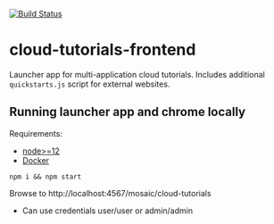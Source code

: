 [![Build Status](https://travis-ci.org/RedHatInsights/cloud-tutorials-frontend?branch=master)](https://travis-ci.org/RedHatInsights/cloud-tutorials-frontend)

# cloud-tutorials-frontend
Launcher app for multi-application cloud tutorials. Includes additional `quickstarts.js` script for external websites.

## Running launcher app and chrome locally
Requirements:
  - [node>=12](https://nodejs.org/en/download/)
  - [Docker](https://docs.docker.com/get-docker/)

`npm i && npm start`

Browse to http://localhost:4567/mosaic/cloud-tutorials
  - Can use credentials user/user or admin/admin

